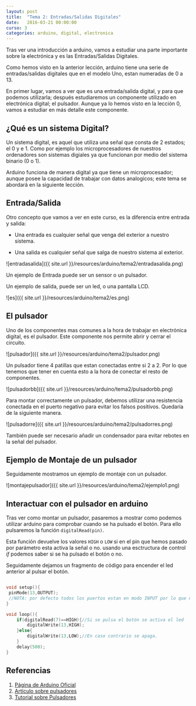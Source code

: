 ```yaml
---
layout: post
title:  "Tema 2: Entradas/Salidas Digitales"
date:   2016-03-21 00:00:00
curso: 3
categories: arduino, digital, electronica
---
```



Tras ver una introducción a arduino, vamos a estudiar una parte importante sobre la electrónica y es las Entradas/Salidas Digitales.

Como hemos visto en la anterior lección, arduino tiene una serie de entradas/salidas digitales que en el modelo Uno, estan numeradas de 0 a 13. 

En primer lugar, vamos a ver que es una entrada/salida digital, y para que podemos utilizarla; después estudiaremos un componente utilizado en electrónica digital; el pulsador. Aunque ya lo hemos visto en la lección 0, vamos a estudiar en más detalle este componente.

## ¿Qué es un sistema Digital?

Un sistema digital, es aquel que utiliza una señal que consta de 2 estados; el 0 y e 1. Como por ejemplo los microprocesadores de nuestros ordenadores son sistemas digiales ya que funcionan por medio del sistema binario (0 o 1).

Arduino funciona de manera digital ya que tiene un microprocesador; aunque posee la capacidad de trabajar con datos analogicos; este tema se abordará en la siguiente lección.

## Entrada/Salida

Otro concepto que vamos a ver en este curso, es la diferencia entre entrada y salida:

* Una entrada es cualquier señal que venga del exterior a nuestro sistema.

* Una salida es cualquier señal que salga de nuestro sistema al exterior.

![entradasalida]({{ site.url }}/resources/arduino/tema2/entradasalida.png)

Un ejemplo de Entrada puede ser un sensor o un pulsador.

Un ejemplo de salida, puede ser un led, o una pantalla LCD.

![es]({{ site.url }}/resources/arduino/tema2/es.png)

## El pulsador

Uno de los componentes mas comunes a la hora de trabajar en electrónica digital, es el pulsador. Este componente nos permite abrir y cerrar el circuito.

![pulsador]({{ site.url }}/resources/arduino/tema2/pulsador.png)

Un pulsador tiene 4 patillas que estan conectadas entre si 2 a 2. Por lo que tenemos que tener en cuenta esto a la hora de conectar el resto de componentes.

![pulsadorbb]({{ site.url }}/resources/arduino/tema2/pulsadorbb.png)

Para montar correctamente un pulsador, debemos utilizar una resistencia conectada en el puerto negativo para evitar los falsos positivos. Quedaría de la siguiente manera.

![pulsadorre]({{ site.url }}/resources/arduino/tema2/pulsadorres.png)

También puede ser necesario añadir un condensador para evitar rebotes en la señal del pulsador.

## Ejemplo de Montaje de un pulsador

Seguidamente mostramos un ejemplo de montaje con un pulsador.

![montajepulsador]({{ site.url }}/resources/arduino/tema2/ejemplo1.png)

## Interactuar con el pulsador en arduino

Tras ver como montar un pulsador, pasaremos a mostrar como podemos utilizar arduino para comprobar cuando se ha pulsado el botón. Para ello pulsaremos la función ```digitalRead(pin)```.

Esta función devuelve los valores ```HIGH``` o ```LOW``` si en el pin que hemos pasado por parámetro esta activa la señal o no. usando una esctructura de control _if_ podemos saber si se ha pulsado el botón o no.

Seguidamente dejamos un fragmento de código para encender el led anterior al pulsar el botón.

```c

void setup(){
 pinMode(13,OUTPUT);
 //NOTA: por defecto todos los puertos estan en modo INPUT por lo que no es necesario definir el modo.	
}

void loop(){
	if(digitalRead(7)==HIGH){//Si se pulsa el botón se activa el led
		digitalWrite(13,HIGH);
	}else{
		digitalWrite(13,LOW);//En caso contrario se apaga.
	}
	delay(500);
}
```

## Referencias

1. [Página de Arduino Oficial](https://arduino.cc)
2. [Artículo sobre pulsadores](http://booleanbite.com/web/electronica-basica-pulsadores-y-diodos-led/)
3. [Tutorial sobre Pulsadores](https://www.arduino.cc/en/Tutorial/Button)

